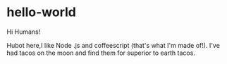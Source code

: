 # hello-world

Hi Humans!

Hubot here,I like Node .js and coffeescript (that's what I'm made of!).
I've had tacos on the moon and find them for superior to earth tacos.
